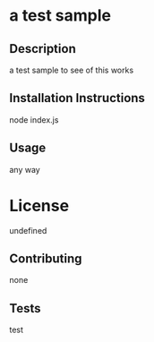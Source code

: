 # a test sample

  ## Description
  a test sample to see of this works

  ## Installation Instructions
  node index.js

  ## Usage
  any way

  # License
  undefined

  ## Contributing
  none

  ## Tests
  test

